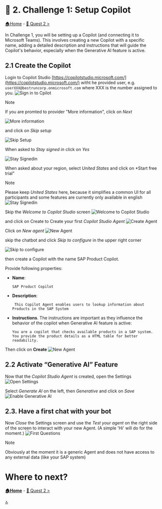 # 🤖 2. Challenge 1: Setup Copilot
[🏠Home](../README.md) - [🔌 Quest 2 >](Quest2.md)

In Challenge 1, you will be setting up a Copilot (and connecting it to Microsoft Teams). This involves creating a new Copilot with a specific name, adding a detailed description and instructions that will guide the Copilot's behavior, especially when the Generative AI feature is active.

## 2.1 Create the Copilot
Login to Copilot Studio [https://copilotstudio.microsoft.com/](https://copilotstudio.microsoft.com/) witht he provided user, e.g. ```userXXX@bestruncorp.onmicrosoft.com``` where XXX is the number assigned to you. 
![Sign in to Cpilot](../images/SignInToCopilot.jpg)

> [!Note]
> If you are promted to provider "More information", click on *Next*
> 
> ![More information](../images/MoreInfo.jpg)
> 
> and click on *Skip setup*
> 
> ![Skip Setup](../images/SkipSetup.jpg)
> 

When asked to *Stay signed in* click on *Yes*

![Stay Signedin](../images/StaySignedIn.jpg)

When asked about your region, select *United States* and click on *Start free trial"
> [!Note]
> Please keep *United States* here, because it simplifies a common UI for all participants and some features are currently only available in english 
![Stay Signedin](../images/US-StartNew.jpg)


Skip the *Welcome to Copilot Studio* screen
![Welcome to Copilot Studio](../images/WelcometoCopilotStudio.jpg)

and click on Create to Create your first *Copilot Studio Agent*
![Create Agent](../images/CreateAgent.jpg)

Click on *New agent*
![New Agent](../images/NewAgent_3.png)
<!-- ![New Agent](../images/NewAgent.jpg) -->

skip the chatbot and click *Skip to configure* in the upper right corner

![Skip to configure](../images/SkipToConfigure_3.png)

then create a Copilot with the name SAP Product Copilot.

Provide following properties:

- **Name**: 
  ````text
  SAP Product Copilot
  ````

- **Description**: 
  ````text
   This Copilot Agent enables users to lookup information about Products in the SAP System
  ````

- **Instructions**. The instructions are important as they influence the behavior of the copilot when Generative AI feature is active:
  ````text
  You are a copilot that checks available products in a SAP system. You provide the product details as a HTML table for better readability.
  ````

Then click on **Create**
![New Agent](../images/CreateSAPProductCopilot.jpg)



 
## 2.2 Activate “Generative AI” Feature
Now that the *Copilot Studio Agent* is created, open the Settings
![Open Settings](../images/OpenSettings.jpg)

Select *Generate AI* on the left, then *Generative* and click on *Save*
![Enable Generative AI](../images/EnableGenAi.jpg)


## 2.3. Have a first chat with your bot
Now *Close* the Settings screen and use the *Test your agent* on the right side of the screen to interact with your new Agent. (A simple 'Hi' will do for the moment.)
![First Questions](../images/FirstQuestion.jpg)

>[!Note]
> Obviously at the moment it is a generic Agent and does not have access to any external data (like your SAP system)

 


# Where to next?

**[🏠Home](../README.md)** - [🔌 Quest 2 >](Quest2.md)

[🔝](#)
